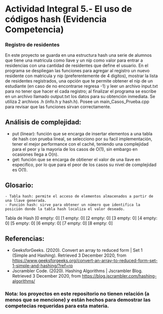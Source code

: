 # Actividad Integral 5.- El uso de códigos hash (Evidencia Competencia)
### Registro de residentes
En este proyecto se guarda en una estructura hash una serie de alumnos que tiene una matricula como llave y un nip como valor para entrar a residencias con una cantidad de residentes que define el usuario. En el programa se despliegan las funciones para agregar al registro un nuevo residente con matricula y nip (preferentemente de 4 digitos), mostrar la lista de residentes registrados, una opción que te permite obtener el nip de un estudiante (en caso de no encontrarse regresa -1) y leer un archivo input.txt para no tener que hacer el cada registro; al finalizar el programa se escribe en un archivo llamado output.txt los datos para su obtención inmediata. Se utiliza 2 archivos .h (info.h y hash.h).
Posee un main_Casos_Prueba.cpp para revisar que las funciones sirvan correctamente.

## Análisis de complejidad: 
 - put (linear): función que se encarga de insertar elementos a una tabla de hash con prueba lineal, se selecciono por su facil implementación, tener el mejor performance con el caché, teniendo una complejidad para el peor y la mayoria de los casos de O(1), sin embargo en ocasiones llega a O(n).
 - get: función que se encarga de obtiener el valor de una llave en especifico, por lo que para el peor de los casos su nivel de complejidad es O(1).

## Glosario:
    - Tabla hash: permite el acceso de elementos almacenados a partir de una llave generada.
    - Función hash: sirve para obtener un número que identifica la posición donde la tabla hash localiza el valor deseado.
 
 Tabla de Hash
[0 empty: 0]
[1 empty: 0]
[2 empty: 0]
[3 empty: 0]
[4 empty: 0]
[5 empty: 0]
[6 empty: 0]
[7 empty: 0]
[8 empty: 0]


## Referencias:
 - GeeksforGeeks. (2020). Convert an array to reduced form | Set 1 (Simple and Hashing). Retrieved 3 December 2020, from https://www.geeksforgeeks.org/convert-an-array-to-reduced-form-set-1-simple-and-hashing/?ref=rp
 - Jscrambler Code. (2020). Hashing Algorithms | Jscrambler Blog. Retrieved 3 December 2020, from https://blog.jscrambler.com/hashing-algorithms/

### Nota: los proyectos en este repositorio no tienen relación (a menos que se mencione) y están hechos para demostrar las competecias requeridas para esta materia.
